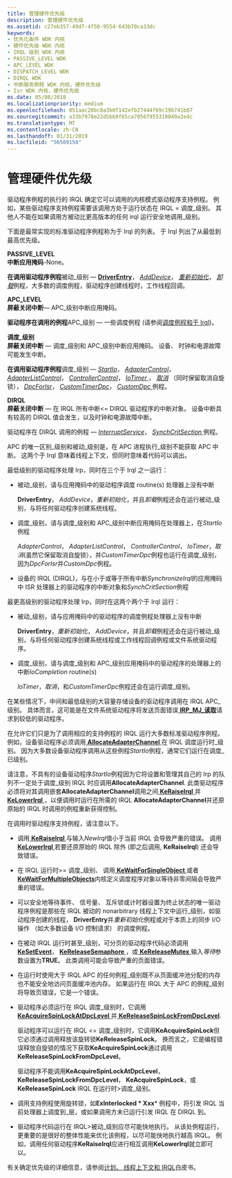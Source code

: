 ```yaml
---
title: 管理硬件优先级
description: 管理硬件优先级
ms.assetid: c27eb357-49d7-4f50-9554-643b70ca33dc
keywords:
- 优先化条件 WDK 内核
- 硬件优先级 WDK 内核
- IRQL 级别 WDK 内核
- PASSIVE_LEVEL WDK
- APC_LEVEL WDK
- DISPATCH_LEVEL WDK
- DIRQL WDK
- 中断服务例程 WDK 内核，硬件优先级
- Isr WDK 内核，硬件优先级
ms.date: 05/08/2018
ms.localizationpriority: medium
ms.openlocfilehash: 051aac20bc8a3b0f142efb27444f69c19b741b07
ms.sourcegitcommit: a33b7978e22d5bb9f65ca7056f955319049a2e4c
ms.translationtype: MT
ms.contentlocale: zh-CN
ms.lasthandoff: 01/31/2019
ms.locfileid: "56569158"
---
```

# <a name="managing-hardware-priorities"></a>管理硬件优先级





驱动程序例程的执行的 IRQL 确定它可以调用的内核模式驱动程序支持例程。 例如，某些驱动程序支持例程需要该调用方处于运行状态在 IRQL = 调度\_级别。 其他人不能在如果调用方被动比更高版本的任何 irql 运行安全地调用\_级别。

下面是最常实现的标准驱动程序例程称为于 Irql 的列表。 于 Irql 列出了从最低到最高优先级。

<a href="" id="passive-level"></a>**PASSIVE\_LEVEL**  
**中断应用掩码**-None。

**在调用驱动程序例程**被动\_级别 — [**DriverEntry**](https://msdn.microsoft.com/library/windows/hardware/ff544113)， [ *AddDevice*](https://msdn.microsoft.com/library/windows/hardware/ff540521)， [*重新初始化*](https://msdn.microsoft.com/library/windows/hardware/ff561022)， [*卸载*](https://msdn.microsoft.com/library/windows/hardware/ff564886)例程，大多数的调度例程，驱动程序创建线程时，工作线程回调。

<a href="" id="apc-level"></a>**APC\_LEVEL**  
**屏蔽关闭中断**— APC\_级别中断应用掩码。

**驱动程序在调用的例程**APC\_级别 — 一些调度例程 (请参阅[调度例程和于 Irql](dispatch-routines-and-irqls.md))。

<a href="" id="dispatch-level"></a>**调度\_级别**  
**屏蔽关闭中断** — 调度\_级别和 APC\_级别中断应用掩码。 设备、 时钟和电源故障可能发生中断。

**在调用驱动程序例程**调度\_级别 — [*StartIo*](https://msdn.microsoft.com/library/windows/hardware/ff563858)， [ *AdapterControl*](https://msdn.microsoft.com/library/windows/hardware/ff540504)， [ *AdapterListControl*](https://msdn.microsoft.com/library/windows/hardware/ff540513)， [ *ControllerControl*](https://msdn.microsoft.com/library/windows/hardware/ff542049)， [ *IoTimer* ](https://msdn.microsoft.com/library/windows/hardware/ff550381)， [*取消*](https://msdn.microsoft.com/library/windows/hardware/ff540742) （同时保留取消自旋锁）， [ *DpcForIsr*](https://msdn.microsoft.com/library/windows/hardware/ff544079)， [ *CustomTimerDpc*](https://msdn.microsoft.com/library/windows/hardware/ff542983)， [ *CustomDpc* ](https://msdn.microsoft.com/library/windows/hardware/ff542972)例程。

<a href="" id="dirql"></a>**DIRQL**  
**屏蔽关闭中断** — 在 IRQL 所有中断&lt;= DIRQL 驱动程序的中断对象。 设备中断具有较高的 DIRQL 值会发生，以及时钟和电源故障中断。

驱动程序在 DIRQL 调用的例程 — [*InterruptService*](https://msdn.microsoft.com/library/windows/hardware/ff547958)， [ *SynchCritSection* ](https://msdn.microsoft.com/library/windows/hardware/ff563928)例程。

APC 的唯一区别\_级别和被动\_级别是，在 APC 进程执行\_级别不能获取 APC 中断。 这两个于 Irql 意味着线程上下文，但同时意味着代码可以调出。

最低级别的驱动程序处理 Irp，同时在三个于 Irql 之一运行：

-   被动\_级别，请与应用掩码中的驱动程序调度 routine(s) 处理器上没有中断

    **DriverEntry**， *AddDevice*，*重新初始化*，并且*卸载*例程还会在运行被动\_级别，与将任何驱动程序创建系统线程。

-   调度\_级别，请与调度\_级别和 APC\_级别中断应用掩码在处理器上，在*StartIo*例程

    *AdapterControl*， *AdapterListControl*， *ControllerControl*， *IoTimer*，*取消*(虽然它保留取消自旋锁），并*CustomTimerDpc*例程也运行在调度\_级别，因为*DpcForIsr*并*CustomDpc*例程。

-   设备的 IRQL (DIRQL)，与在小于或等于所有中断*SynchronizeIrql*的应用掩码中 ISR 处理器上的驱动程序的中断对象和*SynchCritSection*例程

最更高级别的驱动程序处理 Irp，同时在这两个两个于 Irql 运行：

-   被动\_级别，请与应用掩码中的驱动程序的调度例程处理器上没有中断

    **DriverEntry**，*重新初始化*， *AddDevice*，并且*卸载*例程还会在运行被动\_级别，与将任何驱动程序创建系统线程或工作线程回调例程或文件系统驱动程序。

-   调度\_级别，请与调度\_级别和 APC\_级别应用掩码中的驱动程序的处理器上的中断*IoCompletion* routine(s)

    *IoTimer*，*取消*，和*CustomTimerDpc*例程还会在运行调度\_级别。

在某些情况下，中间和最低级别的大容量存储设备的驱动程序调用在 IRQL APC\_级别。 具体而言，这可能是在文件系统驱动程序将发送页面错误[ **IRP\_MJ\_读取**](https://msdn.microsoft.com/library/windows/hardware/ff550794)请求到较低的驱动程序。

在允许它们只是为了调用相应的支持例程的 IRQL 运行大多数标准驱动程序例程。 例如，设备驱动程序必须调用[ **AllocateAdapterChannel** ](https://msdn.microsoft.com/library/windows/hardware/ff540573)在 IRQL 调度运行时\_级别。 因为大多数设备驱动程序调用从这些例程*StartIo*例程，通常它们运行在调度\_已级别。

请注意，不具有的设备驱动程序*StartIo*例程因为它将设置和管理其自己的 Irp 的队列不一定处于调度\_级别 IRQL 时应调用**AllocateAdapterChannel**. 此类驱动程序必须将对其调用嵌套**AllocateAdapterChannel**调用之间[ **KeRaiseIrql** ](https://msdn.microsoft.com/library/windows/hardware/ff553079)并[ **KeLowerIrql** ](https://msdn.microsoft.com/library/windows/hardware/ff552968) ，以便调用时运行在所需的 IRQL **AllocateAdapterChannel**并还原原始的 IRQL 时调用的例程重新获得控制。

在调用时驱动程序支持例程，请注意以下。

- 调用[ **KeRaiseIrql** ](https://msdn.microsoft.com/library/windows/hardware/ff553079)与输入*NewIrql*值小于当前 IRQL 会导致严重的错误。 调用[ **KeLowerIrql** ](https://msdn.microsoft.com/library/windows/hardware/ff552968)若要还原原始的 IRQL 除外 (即之后调用, **KeRaiseIrql**) 还会导致错误。

- 在 IRQL 运行时&gt;= 调度\_级别、 调用[ **KeWaitForSingleObject** ](https://msdn.microsoft.com/library/windows/hardware/ff553350)或者[ **KeWaitForMultipleObjects**](https://msdn.microsoft.com/library/windows/hardware/ff553324)内核定义调度程序对象以等待非零间隔会导致严重的错误。

- 可以安全地等待事件、 信号量、 互斥锁或计时器设置为终止状态的唯一驱动程序例程是那些在 IRQL 被动的 nonarbitrary 线程上下文中运行\_级别，如驱动程序创建的线程， **DriverEntry**并*重新初始化*例程或对于本质上的同步 I/O 操作 （如大多数设备 I/O 控制请求） 的调度例程。

- 在被动 IRQL 运行时甚至\_级别，可分页的驱动程序代码必须调用[ **KeSetEvent**](https://msdn.microsoft.com/library/windows/hardware/ff553253)， [ **KeReleaseSemaphore** ](https://msdn.microsoft.com/library/windows/hardware/ff553143)，或[ **KeReleaseMutex** ](https://msdn.microsoft.com/library/windows/hardware/ff553140)输入*等待*参数设置为**TRUE**。 此类调用可能会导致严重的页面错误。

- 在运行时使用大于 IRQL APC 的任何例程\_级别既不从页面缓冲池分配的内存也不能安全地访问页面缓冲池内存。 如果运行在 IRQL 大于 APC 的例程\_级别将导致页错误，它是一个错误。

- 驱动程序必须运行在 IRQL 调度\_级别时，它调用[ **KeAcquireSpinLockAtDpcLevel** ](https://msdn.microsoft.com/library/windows/hardware/ff551921)并[ **KeReleaseSpinLockFromDpcLevel**](https://msdn.microsoft.com/library/windows/hardware/ff553150).

  驱动程序可以运行在 IRQL &lt;= 调度\_级别时，它调用**KeAcquireSpinLock**但它必须通过调用释放该旋转锁**KeReleaseSpinLock**。 换而言之，它是编程错误释放自旋锁的情况下获取**KeAcquireSpinLock**通过调用**KeReleaseSpinLockFromDpcLevel**。

  驱动程序不能调用**KeAcquireSpinLockAtDpcLevel**， **KeReleaseSpinLockFromDpcLevel**， **KeAcquireSpinLock**，或**KeReleaseSpinLock** IRQL 在运行时&gt;调度\_级别。

- 调用支持例程使用旋转锁，如**ExInterlocked * Xxx*** 例程中，将引发 IRQL 当前处理器上调度到\_层，或如果调用方未已运行引发 IRQL 在 DIRQL 到。

- 驱动程序代码运行在 IRQL&gt;被动\_级别应尽可能快地执行。 从该处例程运行，更重要的是很好的整体性能来优化该例程，以尽可能快地执行越高 IRQL。 例如，调用任何驱动程序**KeRaiseIrql**应进行相互调用**KeLowerIrql**就立即可以。

有关确定优先级的详细信息，请参阅[计划、 线程上下文和 IRQL](https://go.microsoft.com/fwlink/p/?linkid=59757)白皮书。

 

 




